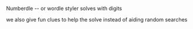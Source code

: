 Numberdle -- or wordle styler solves with digits 

we also give fun clues to help the solve instead of aiding random searches
